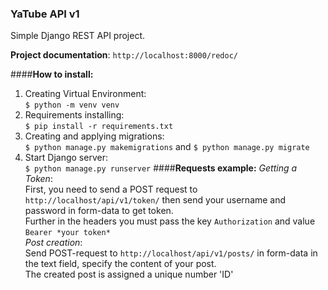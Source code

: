 ### **YaTube API v1**

Simple Django REST API project. 

**Project documentation**: `http://localhost:8000/redoc/`

####**How to install:**
1. Creating Virtual Environment:
<br> `$ python -m venv venv`
2. Requirements installing:
<br> `$ pip install -r requirements.txt`
3. Сreating and applying migrations:
<br> `$ python manage.py makemigrations` and `$ python manage.py migrate`
4. Start Django server: 
<br> `$ python manage.py runserver`
####**Requests example:**
_Getting a Token_: 
<br>First, you need to send a POST request to 
`http://localhost/api/v1/token/` 
then send your username and password in form-data to get token. 
<br>Further in the headers you must pass the key `Authorization` and value
`Bearer *your token*`
<br>_Post creation_: 
<br>Send POST-request to `http://localhost/api/v1/posts/`
in form-data in the text field, specify the content of your post. 
<br>The created post is assigned a unique number 'ID'


